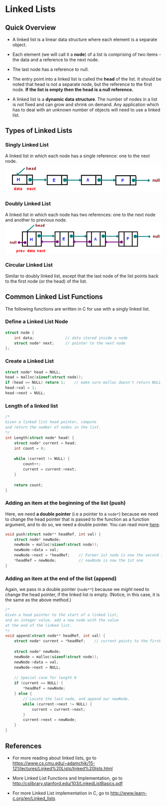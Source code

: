 # Linked Lists

## Quick Overview
* A linked list is a linear data structure where each element is a separate object.

* Each element (we will call it a **node**) of a list is comprising of two items - the data and a reference to the next node. 
* The last node has a reference to null. 

* The entry point into a linked list is called the **head** of the list. It should be noted that head is not a separate node, but the reference to the first node. **If the list is empty then the head is a null reference.**

* A linked list is a **dynamic data structure**. The number of nodes in a list is not fixed and can grow and shrink on demand. Any application which has to deal with an unknown number of objects will need to use a linked list.

## Types of Linked Lists
### **Singly Linked List**
A linked list in which each node has a single reference: one to the next node.
![Singly Linked List](images/linkedlist.bmp)


### **Doubly Linked List**
A linked list in which each node has two references: one to the next node and another to previous node.
![Doubly Linked List](images/doubly.bmp)

### **Circular Linked List**
Similar to doubly linked list, except that the last node of the list points back to the first node (or the head) of the list.

## Common Linked List Functions

The following functions are written in C for use with a singly linked list.

### Define a Linked List Node
```c
struct node {
    int data;              // data stored inside a node
    struct node* next;     // pointer to the next node
};
```

### Create a Linked List
```c
struct node* head = NULL;
head = malloc(sizeof(struct node));
if (head == NULL) return 1;    // make sure malloc doesn't return NULL
head->val = 1;
head->next = NULL;
```

### Length of a linked list
```c
/* 
Given a linked list head pointer, compute
and return the number of nodes in the list.
*/
int Length(struct node* head) {
    struct node* current = head;
    int count = 0;
    
    while (current != NULL) {
        count++;
        current = current->next;
    }
    
    return count;
}
```

### Adding an item at the beginning of the list (push)
Here, we need **a double pointer** (i.e a pointer to a ```node*```) because we need to change the head pointer that is 
passed to the function as a function argument, and to do so, we need a double pointer. You can read more [here](http://stackoverflow.com/questions/5580761/why-use-double-pointer-or-why-use-pointers-to-pointers).

```c
void push(struct node** headRef, int val) {
    struct node* newNode;
    newNode = malloc(sizeof(struct node));
    newNode->data = val;
    newNode->next = *headRef;    // Former 1st node is now the second in list
    *headRef = newNode;          // newNode is now the 1st one
}

```


### Adding an item at the end of the list (append)
Again, we pass in a double pointer (```node**```) because we *might* need to change the head pointer, 
if the linked list is empty. (Notice, in this case, it is the same as the above method.)

```c
/*
Given a head pointer to the start of a linked list,
and an integer value, add a new node with the value
at the end of the linked list.
*/
void append(struct node** headRef, int val) {
    struct node* current = *headRef;    // current points to the first node
    
    struct node* newNode;
    newNode = malloc(sizeof(struct node));
    newNode->data = val;
    newNode->next = NULL;
    
    // Special case for length 0
    if (current == NULL) {
        *headRef = newNode;
    } else {
        // Locate the last node, and append our newNode.
        while (current->next != NULL) {
            current = current->next;
        }
        current->next = newNode;  
    }  
}
```

## References
* For more reading about linked lists, go to https://www.cs.cmu.edu/~adamchik/15-121/lectures/Linked%20Lists/linked%20lists.html

* More Linked List Functions and Implementation, go to http://cslibrary.stanford.edu/103/LinkedListBasics.pdf

* For more Linked List implementation in C, go to http://www.learn-c.org/en/Linked_lists
